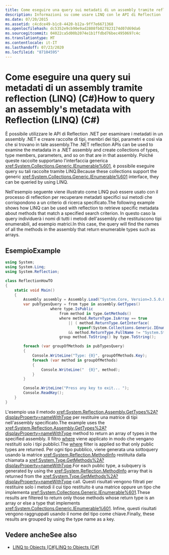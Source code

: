 ```yaml
---
title: Come eseguire una query sui metadati di un assembly tramite reflection (LINQ) (C#)
description: Informazioni su come usare LINQ con le API di Reflection .NET in C# per recuperare metadati specifici sui metodi che corrispondono a un criterio di ricerca.
ms.date: 07/20/2015
ms.assetid: c4cdce49-b1c8-4420-b12a-9ff7e6671368
ms.openlocfilehash: dc5352e9cb90e9ad2808fb027823174d07d69da6
ms.sourcegitcommit: 04022ca5d00b2074e1b1ffdbd76bec4950697c4c
ms.translationtype: MT
ms.contentlocale: it-IT
ms.lasthandoff: 07/23/2020
ms.locfileid: "87104595"
---
```

# <a name="how-to-query-an-assemblys-metadata-with-reflection-linq-c"></a><span data-ttu-id="1a414-103">Come eseguire una query sui metadati di un assembly tramite reflection (LINQ) (C#)</span><span class="sxs-lookup"><span data-stu-id="1a414-103">How to query an assembly's metadata with Reflection (LINQ) (C#)</span></span>

<span data-ttu-id="1a414-104">È possibile utilizzare le API di Reflection .NET per esaminare i metadati in un assembly .NET e creare raccolte di tipi, membri dei tipi, parametri e così via che si trovano in tale assembly.</span><span class="sxs-lookup"><span data-stu-id="1a414-104">The .NET reflection APIs can be used to examine the metadata in a .NET assembly and create collections of types, type members, parameters, and so on that are in that assembly.</span></span> <span data-ttu-id="1a414-105">Poiché queste raccolte supportano l'interfaccia generica <xref:System.Collections.Generic.IEnumerable%601>, è possibile eseguire query su tali raccolte tramite LINQ.</span><span class="sxs-lookup"><span data-stu-id="1a414-105">Because these collections support the generic <xref:System.Collections.Generic.IEnumerable%601> interface, they can be queried by using LINQ.</span></span>  
  
<span data-ttu-id="1a414-106">Nell'esempio seguente viene illustrato come LINQ può essere usato con il processo di reflection per recuperare metadati specifici sui metodi che corrispondono a un criterio di ricerca specificato.</span><span class="sxs-lookup"><span data-stu-id="1a414-106">The following example shows how LINQ can be used with reflection to retrieve specific metadata about methods that match a specified search criterion.</span></span> <span data-ttu-id="1a414-107">In questo caso la query individuerà i nomi di tutti i metodi dell'assembly che restituiscono tipi enumerabili, ad esempio matrici.</span><span class="sxs-lookup"><span data-stu-id="1a414-107">In this case, the query will find the names of all the methods in the assembly that return enumerable types such as arrays.</span></span>  
  
## <a name="example"></a><span data-ttu-id="1a414-108">Esempio</span><span class="sxs-lookup"><span data-stu-id="1a414-108">Example</span></span>  
  
```csharp  
using System;
using System.Linq;
using System.Reflection;  

class ReflectionHowTO  
{  
    static void Main()  
    {  
        Assembly assembly = Assembly.Load("System.Core, Version=3.5.0.0, Culture=neutral, PublicKeyToken= b77a5c561934e089");  
        var pubTypesQuery = from type in assembly.GetTypes()  
                    where type.IsPublic  
                        from method in type.GetMethods()  
                        where method.ReturnType.IsArray == true
                            || ( method.ReturnType.GetInterface(  
                                typeof(System.Collections.Generic.IEnumerable<>).FullName ) != null  
                            && method.ReturnType.FullName != "System.String" )  
                        group method.ToString() by type.ToString();  

        foreach (var groupOfMethods in pubTypesQuery)  
        {  
            Console.WriteLine("Type: {0}", groupOfMethods.Key);  
            foreach (var method in groupOfMethods)  
            {  
                Console.WriteLine("  {0}", method);  
            }  
        }  

        Console.WriteLine("Press any key to exit... ");  
        Console.ReadKey();  
    }  
}
```  

<span data-ttu-id="1a414-109">L'esempio usa il metodo <xref:System.Reflection.Assembly.GetTypes%2A?displayProperty=nameWithType> per restituire una matrice di tipi nell'assembly specificato.</span><span class="sxs-lookup"><span data-stu-id="1a414-109">The example uses the <xref:System.Reflection.Assembly.GetTypes%2A?displayProperty=nameWithType> method to return an array of types in the specified assembly.</span></span> <span data-ttu-id="1a414-110">Il filtro [where](../../../language-reference/keywords/where-clause.md) viene applicato in modo che vengano restituiti solo i tipi pubblici.</span><span class="sxs-lookup"><span data-stu-id="1a414-110">The [where](../../../language-reference/keywords/where-clause.md) filter is applied so that only public types are returned.</span></span> <span data-ttu-id="1a414-111">Per ogni tipo pubblico, viene generata una sottoquery usando la matrice <xref:System.Reflection.MethodInfo> restituita dalla chiamata a <xref:System.Type.GetMethods%2A?displayProperty=nameWithType>.</span><span class="sxs-lookup"><span data-stu-id="1a414-111">For each public type, a subquery is generated by using the <xref:System.Reflection.MethodInfo> array that is returned from the <xref:System.Type.GetMethods%2A?displayProperty=nameWithType> call.</span></span> <span data-ttu-id="1a414-112">Questi risultati vengono filtrati per restituire solo i metodi il cui tipo restituito è una matrice oppure un tipo che implementa <xref:System.Collections.Generic.IEnumerable%601>.</span><span class="sxs-lookup"><span data-stu-id="1a414-112">These results are filtered to return only those methods whose return type is an array or else a type that implements <xref:System.Collections.Generic.IEnumerable%601>.</span></span> <span data-ttu-id="1a414-113">Infine, questi risultati vengono raggruppati usando il nome del tipo come chiave.</span><span class="sxs-lookup"><span data-stu-id="1a414-113">Finally, these results are grouped by using the type name as a key.</span></span>  
  
## <a name="see-also"></a><span data-ttu-id="1a414-114">Vedere anche</span><span class="sxs-lookup"><span data-stu-id="1a414-114">See also</span></span>

- [<span data-ttu-id="1a414-115">LINQ to Objects (C#)</span><span class="sxs-lookup"><span data-stu-id="1a414-115">LINQ to Objects (C#)</span></span>](./linq-to-objects.md)
